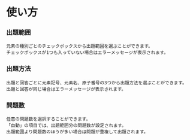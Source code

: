 # 使い方
  ### 出題範囲
    元素の種別ごとのチェックボックスから出題範囲を選ぶことができます。
    チェックボックスが1つも入っていない場合はエラーメッセージが表示されます。
  ### 出題方法
    出題と回答ごとに元素記号、元素名、原子番号の3つから出題方法を選ぶことができます。
    出題と回答が同じ場合はエラーメッセージが表示されます。
  ### 問題数
    任意の問題数を選択することができます。
    「自動」の項目では、出題範囲分の問題数が設定されます。
    出題範囲より問題数のほうが多い場合は問題が重複して出題されます。
    
  
